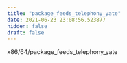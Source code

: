 ```yaml
---
title: "package_feeds_telephony_yate"
date: 2021-06-23 23:08:56.523877
hidden: false
draft: false
---
```


x86/64/package_feeds_telephony_yate

